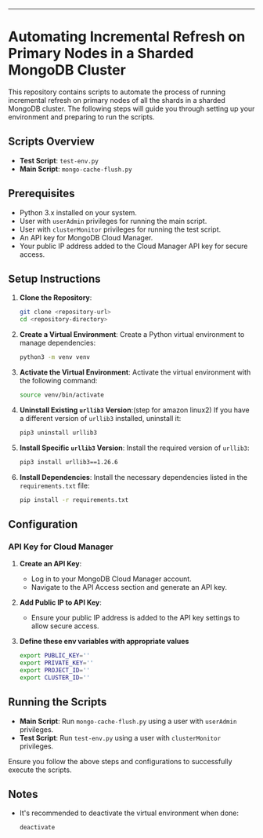 ---

# Automating Incremental Refresh on Primary Nodes in a Sharded MongoDB Cluster

This repository contains scripts to automate the process of running incremental refresh on primary nodes of all the shards in a sharded MongoDB cluster. The following steps will guide you through setting up your environment and preparing to run the scripts.

## Scripts Overview

- **Test Script**: `test-env.py`
- **Main Script**: `mongo-cache-flush.py`

## Prerequisites

- Python 3.x installed on your system.
- User with `userAdmin` privileges for running the main script.
- User with `clusterMonitor` privileges for running the test script.
- An API key for MongoDB Cloud Manager.
- Your public IP address added to the Cloud Manager API key for secure access.

## Setup Instructions

1. **Clone the Repository**:
   ```bash
   git clone <repository-url>
   cd <repository-directory>
   ```

2. **Create a Virtual Environment**:
   Create a Python virtual environment to manage dependencies:
   ```bash
   python3 -m venv venv
   ```

3. **Activate the Virtual Environment**:
   Activate the virtual environment with the following command:
   ```bash
   source venv/bin/activate
   ```

4. **Uninstall Existing `urllib3` Version**:(step for amazon linux2)
   If you have a different version of `urllib3` installed, uninstall it:
   ```bash
   pip3 uninstall urllib3
   ```

5. **Install Specific `urllib3` Version**:
   Install the required version of `urllib3`:
   ```bash
   pip3 install urllib3==1.26.6
   ```

6. **Install Dependencies**:
   Install the necessary dependencies listed in the `requirements.txt` file:
   ```bash
   pip install -r requirements.txt
   ```

## Configuration

### API Key for Cloud Manager

1. **Create an API Key**:
   - Log in to your MongoDB Cloud Manager account.
   - Navigate to the API Access section and generate an API key.

2. **Add Public IP to API Key**:
   - Ensure your public IP address is added to the API key settings to allow secure access.

3. **Define these env variables with appropriate values** 
   ```bash
   export PUBLIC_KEY=''
   export PRIVATE_KEY=''
   export PROJECT_ID=''
   export CLUSTER_ID=''
   ```

## Running the Scripts

- **Main Script**: Run `mongo-cache-flush.py` using a user with `userAdmin` privileges.
- **Test Script**: Run `test-env.py` using a user with `clusterMonitor` privileges.

Ensure you follow the above steps and configurations to successfully execute the scripts.

## Notes

- It's recommended to deactivate the virtual environment when done:
  ```bash
  deactivate
  ```